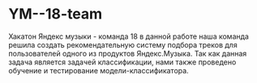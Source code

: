 # YM--18-team
Хакатон Яндекс музыки - команда 18
в данной работе наша команда решила создать рекомендательную систему подбора треков для пользователей одного из продуктов Яндекс.Музыка. Так как данная задача является задачей классификации, нами также проведено обучение и тестирование модели-классификатора.
